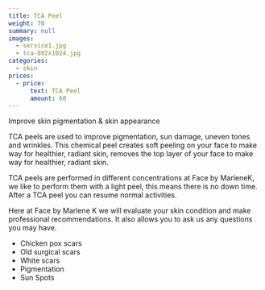 ```yaml
---
title: TCA Peel
weight: 70
summary: null
images:
  - service1.jpg
  - tca-892x1024.jpg
categories:
  - skin
prices:
  - price:
      text: TCA Peel
      amount: 60
---
```

Improve skin pigmentation & skin appearance

TCA peels are used to improve pigmentation, sun damage, uneven tones and wrinkles. This chemical peel creates soft peeling on your face to make way for healthier, radiant skin, removes the top layer of your face to make way for healthier, radiant skin.

TCA peels are performed in different concentrations at Face by MarleneK, we like to perform them with a light peel, this means there is no down time. After a TCA peel you can resume normal activities.

Here at Face by Marlene K we will evaluate your skin condition and make professional recommendations. It also allows you to ask us any questions you may have.

* Chicken pox scars
* Old surgical scars
* White scars
* Pigmentation
* Sun Spots
